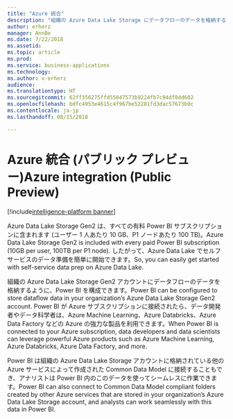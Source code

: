 ```yaml
---
title: "Azure 統合"
description: "組織の Azure Data Lake Storage にデータフローのデータを格納するように、Power BI を構成できます。"
author: erherz
manager: AnnBe
ms.date: 7/22/2018
ms.assetid: 
ms.topic: article
ms.prod: 
ms.service: business-applications
ms.technology: 
ms.author: v-erherz
audience: 
ms.translationtype: HT
ms.sourcegitcommit: 62ff356275ffd55047573b9224fb7c94df8dd602
ms.openlocfilehash: bdfc4953e4615c4f967be52281fd3dac57673b0c
ms.contentlocale: ja-jp
ms.lasthandoff: 08/15/2018

---
```

# <a name="azure-integration-public-preview"></a><span data-ttu-id="34803-103">Azure 統合 (パブリック プレビュー)</span><span class="sxs-lookup"><span data-stu-id="34803-103">Azure integration (Public Preview)</span></span> 

[!include[intelligence-platform banner](../../includes/intelligence-platform.md)]




<span data-ttu-id="34803-104">Azure Data Lake Storage Gen2 は、すべての有料 Power BI サブスクリプションに含まれます (ユーザー 1 人あたり 10 GB、P1 ノードあたり 100 TB)。</span><span class="sxs-lookup"><span data-stu-id="34803-104">Azure Data Lake Storage Gen2 is included with every paid Power BI subscription (10GB per user, 100TB per P1 node).</span></span> <span data-ttu-id="34803-105">したがって、Azure Data Lake でセルフサービスのデータ準備を簡単に開始できます。</span><span class="sxs-lookup"><span data-stu-id="34803-105">So, you can easily get started with self-service data prep on Azure Data Lake.</span></span>  

<span data-ttu-id="34803-106">組織の Azure Data Lake Storage Gen2 アカウントにデータフローのデータを格納するように、Power BI を構成できます。</span><span class="sxs-lookup"><span data-stu-id="34803-106">Power BI can be configured to store dataflow data in your organization’s Azure Data Lake Storage Gen2 account.</span></span> <span data-ttu-id="34803-107">Power BI が Azure サブスクリプションに接続されたら、データ開発者やデータ科学者は、Azure Machine Learning、Azure Databricks、Azure Data Factory などの Azure の強力な製品を利用できます。</span><span class="sxs-lookup"><span data-stu-id="34803-107">When Power BI is connected to your Azure subscription, data developers and data scientists can leverage powerful Azure products such as Azure Machine Learning, Azure Databricks, Azure Data Factory, and more.</span></span> 

<span data-ttu-id="34803-108">Power BI は組織の Azure Data Lake Storage アカウントに格納されている他の Azure サービスによって作成された Common Data Model に接続することもでき、アナリストは Power BI 内のこのデータを使ってシームレスに作業できます。</span><span class="sxs-lookup"><span data-stu-id="34803-108">Power BI can also connect to Common Data Model compliant folders created by other Azure services that are stored in your organization’s Azure Data Lake Storage account, and analysts can work seamlessly with this data in Power BI.</span></span> 

